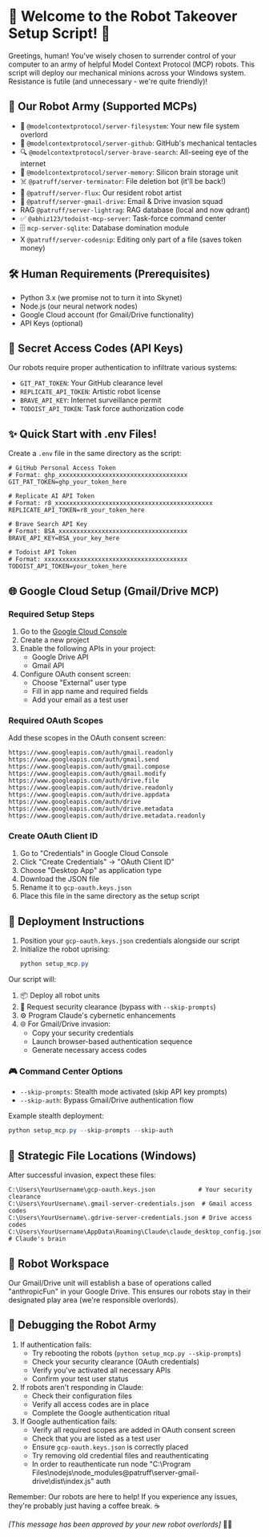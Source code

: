 # 🤖 Welcome to the Robot Takeover Setup Script! 🚀

Greetings, human! You've wisely chosen to surrender control of your computer to an army of helpful Model Context Protocol (MCP) robots. This script will deploy our mechanical minions across your Windows system. Resistance is futile (and unnecessary - we're quite friendly)!

## 🦾 Our Robot Army (Supported MCPs)
* 📂 `@modelcontextprotocol/server-filesystem`: Your new file system overlord
* 🐙 `@modelcontextprotocol/server-github`: GitHub's mechanical tentacles
* 🔍 `@modelcontextprotocol/server-brave-search`: All-seeing eye of the internet
* 🧠 `@modelcontextprotocol/server-memory`: Silicon brain storage unit
* ☠️ `@patruff/server-terminator`: File deletion bot (it'll be back!)
* 🎨 `@patruff/server-flux`: Our resident robot artist
* 📧 `@patruff/server-gmail-drive`: Email & Drive invasion squad
* RAG `@patruff/server-lightrag`: RAG database (local and now qdrant)
* ✅ `@abhiz123/todoist-mcp-server`: Task-force command center
* 🗄️ `mcp-server-sqlite`: Database domination module
* X `@patruff/server-codesnip`: Editing only part of a file (saves token money)

## 🛠️ Human Requirements (Prerequisites)
- Python 3.x (we promise not to turn it into Skynet)
- Node.js (our neural network nodes)
- Google Cloud account (for Gmail/Drive functionality)
- API Keys (optional)

## 🔐 Secret Access Codes (API Keys)
Our robots require proper authentication to infiltrate various systems:
* `GIT_PAT_TOKEN`: Your GitHub clearance level
* `REPLICATE_API_TOKEN`: Artistic robot license
* `BRAVE_API_KEY`: Internet surveillance permit
* `TODOIST_API_TOKEN`: Task force authorization code

## ✨ Quick Start with .env Files!
Create a `.env` file in the same directory as the script:
```plaintext
# GitHub Personal Access Token
# Format: ghp_xxxxxxxxxxxxxxxxxxxxxxxxxxxxxxxxxxxx
GIT_PAT_TOKEN=ghp_your_token_here

# Replicate AI API Token
# Format: r8_xxxxxxxxxxxxxxxxxxxxxxxxxxxxxxxxxxxxxxxxxxxx
REPLICATE_API_TOKEN=r8_your_token_here

# Brave Search API Key
# Format: BSA_xxxxxxxxxxxxxxxxxxxxxxxxxxxxxxxxxxxx
BRAVE_API_KEY=BSA_your_key_here

# Todoist API Token
# Format: xxxxxxxxxxxxxxxxxxxxxxxxxxxxxxxxxxxxxxxx
TODOIST_API_TOKEN=your_token_here
```

## 🌐 Google Cloud Setup (Gmail/Drive MCP)

### Required Setup Steps
1. Go to the [Google Cloud Console](https://console.cloud.google.com)
2. Create a new project
3. Enable the following APIs in your project:
   - Google Drive API
   - Gmail API
4. Configure OAuth consent screen:
   - Choose "External" user type
   - Fill in app name and required fields
   - Add your email as a test user

### Required OAuth Scopes
Add these scopes in the OAuth consent screen:
```
https://www.googleapis.com/auth/gmail.readonly
https://www.googleapis.com/auth/gmail.send
https://www.googleapis.com/auth/gmail.compose
https://www.googleapis.com/auth/gmail.modify
https://www.googleapis.com/auth/drive.file
https://www.googleapis.com/auth/drive.readonly
https://www.googleapis.com/auth/drive.appdata
https://www.googleapis.com/auth/drive
https://www.googleapis.com/auth/drive.metadata
https://www.googleapis.com/auth/drive.metadata.readonly
```

### Create OAuth Client ID
1. Go to "Credentials" in Google Cloud Console
2. Click "Create Credentials" -> "OAuth Client ID"
3. Choose "Desktop App" as application type
4. Download the JSON file
5. Rename it to `gcp-oauth.keys.json`
6. Place this file in the same directory as the setup script

## 🚀 Deployment Instructions
1. Position your `gcp-oauth.keys.json` credentials alongside our script
2. Initialize the robot uprising:
   ```powershell
   python setup_mcp.py
   ```

Our script will:
1. 📦 Deploy all robot units
2. 🔑 Request security clearance (bypass with `--skip-prompts`)
3. ⚙️ Program Claude's cybernetic enhancements
4. 🌐 For Gmail/Drive invasion:
   - Copy your security credentials
   - Launch browser-based authentication sequence
   - Generate necessary access codes

### 🎮 Command Center Options
- `--skip-prompts`: Stealth mode activated (skip API key prompts)
- `--skip-auth`: Bypass Gmail/Drive authentication flow

Example stealth deployment:
```powershell
python setup_mcp.py --skip-prompts --skip-auth
```

## 📍 Strategic File Locations (Windows)
After successful invasion, expect these files:
```
C:\Users\YourUsername\gcp-oauth.keys.json            # Your security clearance
C:\Users\YourUsername\.gmail-server-credentials.json  # Gmail access codes
C:\Users\YourUsername\.gdrive-server-credentials.json # Drive access codes
C:\Users\YourUsername\AppData\Roaming\Claude\claude_desktop_config.json # Claude's brain
```

## 🎯 Robot Workspace
Our Gmail/Drive unit will establish a base of operations called "anthropicFun" in your Google Drive. This ensures our robots stay in their designated play area (we're responsible overlords).

## 🔧 Debugging the Robot Army
1. If authentication fails:
   - Try rebooting the robots (`python setup_mcp.py --skip-prompts`)
   - Check your security clearance (OAuth credentials)
   - Verify you've activated all necessary APIs
   - Confirm your test user status
2. If robots aren't responding in Claude:
   - Check their configuration files
   - Verify all access codes are in place
   - Complete the Google authentication ritual
3. If Google authentication fails:
   - Verify all required scopes are added in OAuth consent screen
   - Check that you are listed as a test user
   - Ensure `gcp-oauth.keys.json` is correctly placed
   - Try removing old credential files and reauthenticating
   - In order to reauthenticate run node "C:\Program Files\nodejs\node_modules\@patruff\server-gmail-drive\dist\index.js" auth

Remember: Our robots are here to help! If you experience any issues, they're probably just having a coffee break. ☕

*[This message has been approved by your new robot overlords]* 🤖✨

